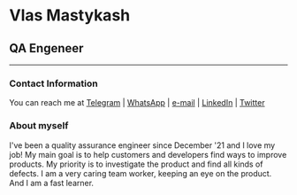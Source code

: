 # Vlas Mastykash

## QA Engeneer

---

### Contact Information

You can reach me at [Telegram][tg] | [WhatsApp][wa] | [e-mail][email] | [LinkedIn][in] | [Twitter][tw]

[email]: <mailto:mastykash.vlas@gmail.com>
[in]: <https://www.linkedin.com/in/v-las/>
[tg]: <https://t.me/v_las>
[wa]: <https://wa.me/79136198392>
[tw]: <https://twitter.com/v_las_>

### About myself

I've been a quality assurance engineer since December '21 and I love my job!
My main goal is to help customers and developers find ways to improve products.
My priority is to investigate the product and find all kinds of defects.
I am a very caring team worker, keeping an eye on the product. And I am a fast learner.

